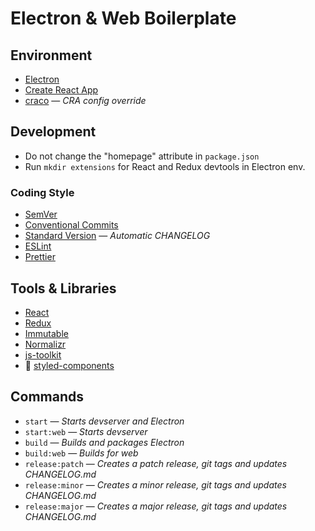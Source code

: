 # Electron & Web Boilerplate

## Environment

- [Electron](https://electronjs.org/)
- [Create React App](create-react-app.dev/)
- [craco](https://github.com/gsoft-inc/craco) — _CRA config override_

## Development

- Do not change the "homepage" attribute in `package.json`
- Run `mkdir extensions` for React and Redux devtools in Electron env.

### Coding Style

- [SemVer](https://semver.org/)
- [Conventional Commits](https://www.conventionalcommits.org/)
- [Standard Version](https://github.com/conventional-changelog/standard-version/) — _Automatic CHANGELOG_
- [ESLint](https://eslint.org/)
- [Prettier](https://prettier.io/)

## Tools & Libraries

- [React](https://reactjs.org/)
- [Redux](https://redux.js.org/)
- [Immutable](https://immutable-js.github.io/immutable-js/)
- [Normalizr](https://github.com/paularmstrong/normalizr/)
- [js-toolkit](https://github.com/360player/js-toolkit/)
- 💅 [styled-components](https://styled-components.com/)

## Commands

- `start` — _Starts devserver and Electron_
- `start:web` — _Starts devserver_
- `build` — _Builds and packages Electron_
- `build:web` — _Builds for web_
- `release:patch` — _Creates a patch release, git tags and updates CHANGELOG.md_
- `release:minor` — _Creates a minor release, git tags and updates CHANGELOG.md_
- `release:major` — _Creates a major release, git tags and updates CHANGELOG.md_
